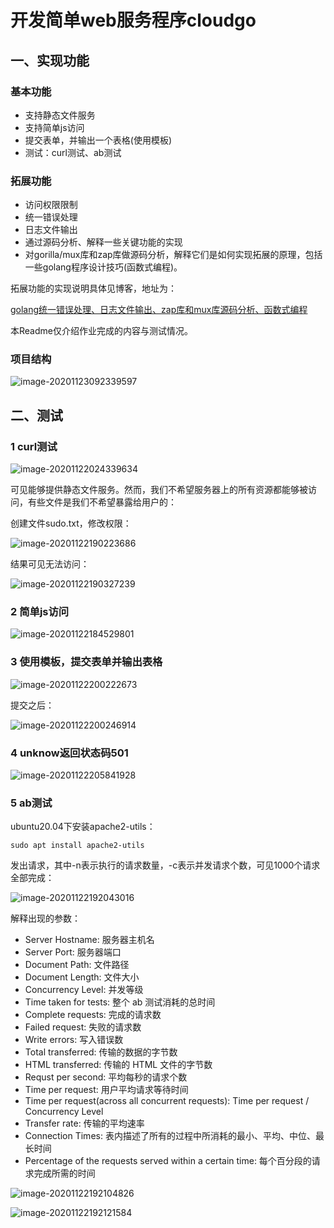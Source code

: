 # 开发简单web服务程序cloudgo

## 一、实现功能

### 基本功能

-   支持静态文件服务
-   支持简单js访问
-   提交表单，并输出一个表格(使用模板)
-   测试：curl测试、ab测试

### 拓展功能

-   访问权限限制
-   统一错误处理
-   日志文件输出
-   通过源码分析、解释一些关键功能的实现
-   对gorilla/mux库和zap库做源码分析，解释它们是如何实现拓展的原理，包括一些golang程序设计技巧(函数式编程)。

拓展功能的实现说明具体见博客，地址为：

[golang统一错误处理、日志文件输出、zap库和mux库源码分析、函数式编程](https://juejin.cn/post/6898205013613805575/#heading-14)

本Readme仅介绍作业完成的内容与测试情况。

### 项目结构

![image-20201123092339597](/home/wucp/git/cloudgo/img/image-20201123092339597.png)

## 二、测试

### 1 curl测试

![image-20201122024339634](img/image-20201122024339634.png)

可见能够提供静态文件服务。然而，我们不希望服务器上的所有资源都能够被访问，有些文件是我们不希望暴露给用户的：

创建文件sudo.txt，修改权限：

![image-20201122190223686](img/image-20201122190223686.png)

结果可见无法访问：

![image-20201122190327239](img/image-20201122190327239.png)

### 2 简单js访问

![image-20201122184529801](img/image-20201122184529801.png)

### 3 使用模板，提交表单并输出表格

![image-20201122200222673](img/image-20201122200222673.png)

提交之后：

![image-20201122200246914](img/image-20201122200246914.png)

### 4 unknow返回状态码501

![image-20201122205841928](img/image-20201122205841928.png)

### 5 ab测试

ubuntu20.04下安装apache2-utils：

```
sudo apt install apache2-utils
```

发出请求，其中-n表示执行的请求数量，-c表示并发请求个数，可见1000个请求全部完成：

![image-20201122192043016](img/image-20201122192043016.png)

解释出现的参数：

-   Server Hostname: 服务器主机名
-   Server Port: 服务器端口
-   Document Path: 文件路径
-   Document Length: 文件大小
-   Concurrency Level: 并发等级
-   Time taken for tests: 整个 ab 测试消耗的总时间
-   Complete requests: 完成的请求数
-   Failed request: 失败的请求数
-   Write errors: 写入错误数
-   Total transferred: 传输的数据的字节数
-   HTML transferred: 传输的 HTML 文件的字节数
-   Requst per second: 平均每秒的请求个数
-   Time per request: 用户平均请求等待时间
-   Time per request(across all concurrent requests): Time per request / Concurrency Level
-   Transfer rate: 传输的平均速率
-   Connection Times: 表内描述了所有的过程中所消耗的最小、平均、中位、最长时间
-   Percentage of the requests served within a certain time: 每个百分段的请求完成所需的时间

![image-20201122192104826](img/image-20201122192104826.png)

![image-20201122192121584](img/image-20201122192121584.png)



